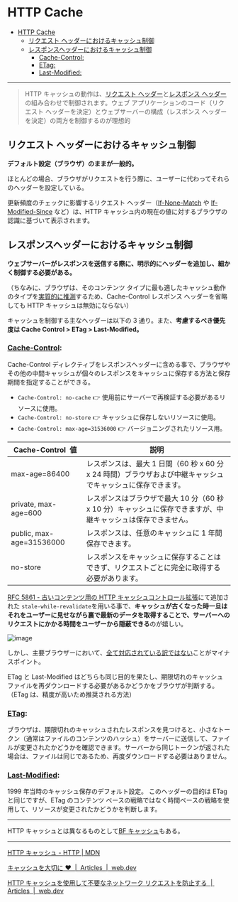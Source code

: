# HTTP Cache

<!-- TOC -->

- [HTTP Cache](#http-cache)
  - [リクエスト ヘッダーにおけるキャッシュ制御](#リクエスト-ヘッダーにおけるキャッシュ制御)
  - [レスポンスヘッダーにおけるキャッシュ制御](#レスポンスヘッダーにおけるキャッシュ制御)
    - [Cache-Control:](#cache-control)
    - [ETag:](#etag)
    - [Last-Modified:](#last-modified)

<!-- /TOC -->

---

> HTTP キャッシュの動作は、[リクエスト ヘッダー](https://developer.mozilla.org/docs/Glossary/Request_header)と[レスポンス ヘッダー](https://developer.mozilla.org/docs/Glossary/Response_header)の組み合わせで制御されます。ウェブ アプリケーションのコード（リクエスト ヘッダーを決定）とウェブサーバーの構成（レスポンス ヘッダーを決定）の両方を制御するのが理想的

## リクエスト ヘッダーにおけるキャッシュ制御

**デフォルト設定（ブラウザ）のままが一般的。**

ほとんどの場合、ブラウザがリクエストを行う際に、ユーザーに代わってそれらのヘッダーを設定している。

更新頻度のチェックに影響するリクエスト ヘッダー（[If-None-Match](https://developer.mozilla.org/docs/Web/HTTP/Headers/If-None-Match) や [If-Modified-Since](https://developer.mozilla.org/docs/Web/HTTP/Headers/If-Modified-Since) など）は、HTTP キャッシュ内の現在の値に対するブラウザの認識に基づいて表示されます。

## レスポンスヘッダーにおけるキャッシュ制御

**ウェブサーバーがレスポンスを送信する際に、明示的にヘッダーを追加し、細かく制御する必要がある。**

（ちなみに、ブラウザは、そのコンテンツ タイプに最も適したキャッシュ動作のタイプを[実質的に推測](https://www.mnot.net/blog/2017/03/16/browser-caching#heuristic-freshness)するため、Cache-Control レスポンス ヘッダーを省略しても HTTP キャッシュは無効にならない）

キャッシュを制御する主なヘッダーは以下の 3 通り。また、**考慮するべき優先度は Cache Control > ETag > Last-Modified。**

### [Cache-Control](https://developer.mozilla.org/docs/Web/HTTP/Headers/Cache-Control):

Cache-Control ディレクティブをレスポンスヘッダーに含める事で、ブラウザやその他の中間キャッシュが個々のレスポンスをキャッシュに保存する方法と保存期間を指定することができる。

- `Cache-Control: no-cache` 👉 使用前にサーバーで再検証する必要があるリソースに使用。
- `Cache-Control: no-store` 👉 キャッシュに保存しないリソースに使用。
- `Cache-Control: max-age=31536000` 👉 バージョニングされたリソース用。

| Cache-Control  値        | 説明                                                                                                          |
| ------------------------ | ------------------------------------------------------------------------------------------------------------- |
| max-age=86400            | レスポンスは、最大 1 日間（60 秒 x 60 分 x 24 時間）ブラウザおよび中継キャッシュでキャッシュに保存できます。  |
| private, max-age=600     | レスポンスはブラウザで最大 10 分（60 秒 x 10 分）キャッシュに保存できますが、中継キャッシュは保存できません。 |
| public, max-age=31536000 | レスポンスは、任意のキャッシュに 1 年間保存できます。                                                         |
| no-store                 | レスポンスをキャッシュに保存することはできず、リクエストごとに完全に取得する必要があります。                  |

[ RFC 5861 - 古いコンテンツ用の HTTP キャッシュコントロール拡張](https://tex2e.github.io/rfc-translater/html/rfc5861.html)にて追加された `stale-while-revalidate`を用いる事で、**キャッシュが古くなった時一旦はそれをユーザーに見せながら裏で最新のデータを取得することで、サーバーへのリクエストにかかる時間をユーザーから隠蔽できる**のが嬉しい。

![image](https://github.com/yanachuwan9sm/til/assets/95360878/e055aa68-928e-4cef-be67-58bc1212c6ba)

しかし、主要ブラウザーにおいて、[全て対応されている訳ではない](https://developer.mozilla.org/ja/docs/Web/HTTP/Headers/Cache-Control#%E3%83%96%E3%83%A9%E3%82%A6%E3%82%B6%E3%83%BC%E3%81%AE%E4%BA%92%E6%8F%9B%E6%80%A7)ことがマイナスポイント。

ETag と Last-Modified はどちらも同じ目的を果たし、期限切れのキャッシュ ファイルを再ダウンロードする必要があるかどうかをブラウザが判断する。（ETag は、精度が高いため推奨される方法）

### [ETag](https://developer.mozilla.org/docs/Web/HTTP/Headers/ETag):

ブラウザは、期限切れのキャッシュされたレスポンスを見つけると、小さなトークン（通常はファイルのコンテンツのハッシュ）をサーバーに送信して、ファイルが変更されたかどうかを確認できます。サーバーから同じトークンが返された場合は、ファイルは同じであるため、再度ダウンロードする必要はありません。

### [Last-Modified](https://developer.mozilla.org/docs/Web/HTTP/Headers/Last-Modified):

1999 年当時のキャッシュ保存のデフォルト設定。
このヘッダーの目的は ETag と同じですが、ETag のコンテンツ ベースの戦略ではなく時間ベースの戦略を使用して、リソースが変更されたかどうかを判断します。

---

HTTP キャッシュとは異なるものとして[BF キャッシュ](https://web.dev/articles/bfcache?hl=ja)もある。

---

[HTTP キャッシュ - HTTP | MDN](https://developer.mozilla.org/ja/docs/Web/HTTP/Caching)

[キャッシュを大切に ❤️  |  Articles  |  web.dev](https://web.dev/articles/love-your-cache?hl=ja)

[HTTP キャッシュを使用して不要なネットワーク リクエストを防止する  |  Articles  |  web.dev](https://web.dev/articles/http-cache?hl=ja)
